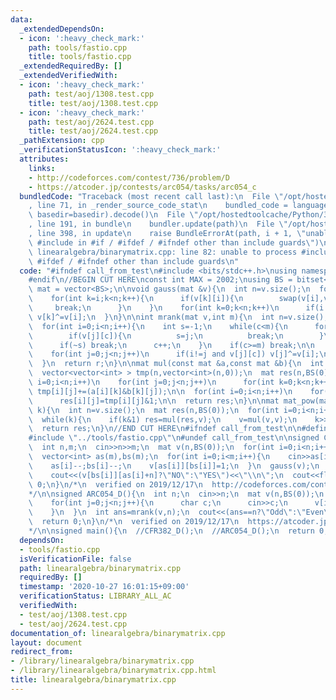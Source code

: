 ```yaml
---
data:
  _extendedDependsOn:
  - icon: ':heavy_check_mark:'
    path: tools/fastio.cpp
    title: tools/fastio.cpp
  _extendedRequiredBy: []
  _extendedVerifiedWith:
  - icon: ':heavy_check_mark:'
    path: test/aoj/1308.test.cpp
    title: test/aoj/1308.test.cpp
  - icon: ':heavy_check_mark:'
    path: test/aoj/2624.test.cpp
    title: test/aoj/2624.test.cpp
  _pathExtension: cpp
  _verificationStatusIcon: ':heavy_check_mark:'
  attributes:
    links:
    - http://codeforces.com/contest/736/problem/D
    - https://atcoder.jp/contests/arc054/tasks/arc054_c
  bundledCode: "Traceback (most recent call last):\n  File \"/opt/hostedtoolcache/Python/3.9.0/x64/lib/python3.9/site-packages/onlinejudge_verify/documentation/build.py\"\
    , line 71, in _render_source_code_stat\n    bundled_code = language.bundle(stat.path,\
    \ basedir=basedir).decode()\n  File \"/opt/hostedtoolcache/Python/3.9.0/x64/lib/python3.9/site-packages/onlinejudge_verify/languages/cplusplus.py\"\
    , line 191, in bundle\n    bundler.update(path)\n  File \"/opt/hostedtoolcache/Python/3.9.0/x64/lib/python3.9/site-packages/onlinejudge_verify/languages/cplusplus_bundle.py\"\
    , line 398, in update\n    raise BundleErrorAt(path, i + 1, \"unable to process\
    \ #include in #if / #ifdef / #ifndef other than include guards\")\nonlinejudge_verify.languages.cplusplus_bundle.BundleErrorAt:\
    \ linearalgebra/binarymatrix.cpp: line 82: unable to process #include in #if /\
    \ #ifdef / #ifndef other than include guards\n"
  code: "#ifndef call_from_test\n#include <bits/stdc++.h>\nusing namespace std;\n\
    #endif\n//BEGIN CUT HERE\nconst int MAX = 2002;\nusing BS = bitset<MAX*2>;\nusing\
    \ mat = vector<BS>;\n\nvoid gauss(mat &v){\n  int n=v.size();\n  for(int i=0;i<n;i++){\n\
    \    for(int k=i;k<n;k++){\n      if(v[k][i]){\n        swap(v[i],v[k]);\n   \
    \     break;\n      }\n    }\n    for(int k=0;k<n;k++)\n      if(i!=k and v[k][i])\
    \ v[k]^=v[i];\n  }\n}\n\nint mrank(mat v,int m){\n  int n=v.size();\n  int r=0,c=0;\n\
    \  for(int i=0;i<n;i++){\n    int s=-1;\n    while(c<m){\n      for(int j=i;j<n;j++){\n\
    \        if(v[j][c]){\n          s=j;\n          break;\n        }\n      }\n\
    \      if(~s) break;\n      c++;\n    }\n    if(c>=m) break;\n\n    swap(v[i],v[s]);\n\
    \    for(int j=0;j<n;j++)\n      if(i!=j and v[j][c]) v[j]^=v[i];\n\n    r++;c++;\n\
    \  }\n  return r;\n}\n\nmat mul(const mat &a,const mat &b){\n  int n=a.size();\n\
    \  vector<vector<int> > tmp(n,vector<int>(n,0));\n  mat res(n,BS(0));\n  for(int\
    \ i=0;i<n;i++)\n    for(int j=0;j<n;j++)\n      for(int k=0;k<n;k++)\n       \
    \ tmp[i][j]+=(a[i][k]&b[k][j]);\n\n  for(int i=0;i<n;i++)\n    for(int j=0;j<n;j++)\n\
    \      res[i][j]=tmp[i][j]&1;\n\n  return res;\n}\n\nmat mat_pow(mat v,long long\
    \ k){\n  int n=v.size();\n  mat res(n,BS(0));\n  for(int i=0;i<n;i++)\n    res[i][i]=1;\n\
    \  while(k){\n    if(k&1) res=mul(res,v);\n    v=mul(v,v);\n    k>>=1;\n  }\n\
    \  return res;\n}\n//END CUT HERE\n#ifndef call_from_test\n\n#define call_from_test\n\
    #include \"../tools/fastio.cpp\"\n#undef call_from_test\n\nsigned CFR382_D(){\n\
    \  int n,m;\n  cin>>n>>m;\n  mat v(n,BS(0));\n  for(int i=0;i<n;i++) v[i][n+i]=1;\n\
    \  vector<int> as(m),bs(m);\n  for(int i=0;i<m;i++){\n    cin>>as[i]>>bs[i];\n\
    \    as[i]--;bs[i]--;\n    v[as[i]][bs[i]]=1;\n  }\n  gauss(v);\n  for(int i=0;i<m;i++)\n\
    \    cout<<(v[bs[i]][as[i]+n]?\"NO\":\"YES\")<<\"\\n\";\n  cout<<flush;\n  return\
    \ 0;\n}\n/*\n  verified on 2019/12/17\n  http://codeforces.com/contest/736/problem/D\n\
    */\n\nsigned ARC054_D(){\n  int n;\n  cin>>n;\n  mat v(n,BS(0));\n  for(int i=0;i<n;i++){\n\
    \    for(int j=0;j<n;j++){\n      char c;\n      cin>>c;\n      v[i][j]=c-'0';\n\
    \    }\n  }\n  int ans=mrank(v,n);\n  cout<<(ans==n?\"Odd\":\"Even\")<<endl;\n\
    \  return 0;\n}\n/*\n  verified on 2019/12/17\n  https://atcoder.jp/contests/arc054/tasks/arc054_c\n\
    */\n\nsigned main(){\n  //CFR382_D();\n  //ARC054_D();\n  return 0;\n}\n\n#endif\n"
  dependsOn:
  - tools/fastio.cpp
  isVerificationFile: false
  path: linearalgebra/binarymatrix.cpp
  requiredBy: []
  timestamp: '2020-10-27 16:01:15+09:00'
  verificationStatus: LIBRARY_ALL_AC
  verifiedWith:
  - test/aoj/1308.test.cpp
  - test/aoj/2624.test.cpp
documentation_of: linearalgebra/binarymatrix.cpp
layout: document
redirect_from:
- /library/linearalgebra/binarymatrix.cpp
- /library/linearalgebra/binarymatrix.cpp.html
title: linearalgebra/binarymatrix.cpp
---
```

